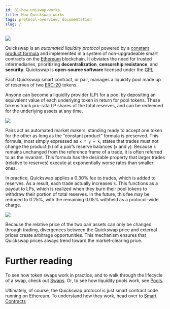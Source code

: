 ```yaml
---
id: 01-how-uniswap-works
title: How Quickswap works
tags: protocol-overview, documentation
slug: /
---
```


![](./images/anatomy.jpg)

Quickswap is an _automated liquidity protocol_ powered by a [constant product formula](concepts/protocol-overview/04-glossary#constant-product-formula) and implemented in a system of non-upgradeable smart contracts on the [Ethereum](https://ethereum.org/) blockchain.
It obviates the need for trusted intermediaries, prioritizing **decentralization**, **censorship resistance**,
and **security**. Quickswap is **open-source software** licensed under the
[GPL](https://en.wikipedia.org/wiki/GNU_General_Public_License).

Each Quickswap smart contract, or pair, manages a liquidity pool made up of reserves of two [ERC-20](https://eips.ethereum.org/EIPS/eip-20) tokens.

Anyone can become a liquidity provider (LP) for a pool by depositing an equivalent value of each underlying token in return for pool tokens. These tokens track pro-rata LP shares of the total reserves, and can be redeemed for the underlying assets at any time.

![](./images/lp.jpg)

Pairs act as automated market makers, standing ready to accept one token for the other as long as the “constant product” formula is preserved. This formula, most simply expressed as `x * y = k`, states that trades must not change the product (`k`) of a pair’s reserve balances (`x` and `y`). Because `k` remains unchanged from the reference frame of a trade, it is often referred to as the invariant. This formula has the desirable property that larger trades (relative to reserves) execute at exponentially worse rates than smaller ones.

In practice, Quickswap applies a 0.30% fee to trades, which is added to reserves. As a result, each trade actually increases `k`. This functions as a payout to LPs, which is realized when they burn their pool tokens to withdraw their portion of total reserves. In the future, this fee may be reduced to 0.25%, with the remaining 0.05% withheld as a protocol-wide charge.

![](./images/trade.jpg)

Because the relative price of the two pair assets can only be changed through trading, divergences between the Quickswap price and external prices create arbitrage opportunities. This mechanism ensures that Quickswap prices always trend toward the market-clearing price.

# Further reading

To see how token swaps work in practice, and to walk through the lifecycle of a swap, check out [Swaps](../02-core-concepts/01-swaps.md). Or, to see how liquidity pools work, see [Pools](../02-core-concepts/02-pools.md).

Ultimately, of course, the Quickswap protocol is just smart contract code running on Ethereum. To understand how they work, head over to [Smart Contracts](../../reference/smart-contracts/01-factory.md)
